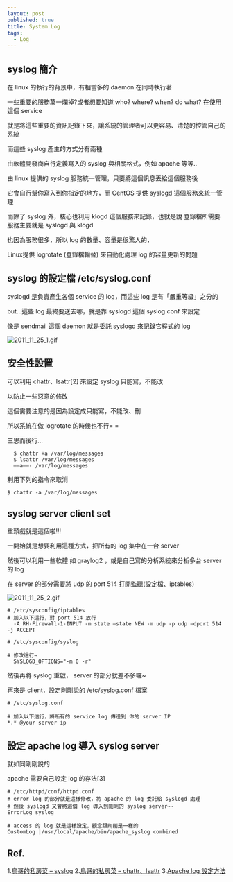 ```yaml
---
layout: post
published: true
title: System Log
tags: 
  - Log
---
```


## syslog 簡介
在 linux 的執行的背景中，有相當多的 daemon 在同時執行著

一些重要的服務萬一爛掉?或者想要知道 who? where? when? do what? 在使用這個 service

就是將這些重要的資訊記錄下來，讓系統的管理者可以更容易、清楚的控管自己的系統

而這些 syslog 產生的方式分有兩種

由軟體開發商自行定義寫入的 syslog 與相關格式，例如 apache 等等..

由 linux 提供的 syslog 服務統一管理，只要將這個訊息丟給這個服務後

它會自行幫你寫入到你指定的地方，而 CentOS 提供 syslogd 這個服務來統一管理

而除了 syslog 外，核心也利用 klogd 這個服務來記錄，也就是說 登錄檔所需要服務主要就是 syslogd 與 klogd

也因為服務很多，所以 log 的數量、容量是很驚人的，

Linux提供 logrotate (登錄檔輪替) 來自動化處理 log 的容量更新的問題

## syslog 的設定檔 /etc/syslog.conf

syslogd 是負責產生各個 service 的 log，而這些 log 是有「嚴重等級」之分的

but…這些 log 最終要送去哪，就是靠 syslogd 這個 syslog.conf 來設定

像是 sendmail 這個 daemon 就是委託 syslogd 來記錄它程式的 log

![2011_11_25_1.gif]({{site.baseurl}}/assets/images/blog/2011_11_25_1.gif)

## 安全性設置

可以利用 chattr、lsattr[2] 來設定 syslog 只能寫，不能改

以防止一些惡意的修改

這個需要注意的是因為設定成只能寫，不能改、刪

所以系統在做 logrotate 的時候也不行= =

三思而後行…

```
  $ chattr +a /var/log/messages
  $ lsattr /var/log/messages
  —–a——- /var/log/messages
```

利用下列的指令來取消

```
$ chattr -a /var/log/messages
```

## syslog server client set

重頭戲就是這個啦!!!

一開始就是想要利用這種方式，把所有的 log 集中在一台 server

然後可以利用一些軟體 如 graylog2 ，或是自己寫的分析系統來分析多台 server 的 log

在 server 的部分需要將 udp 的 port 514 打開監聽(設定檔、iptables)

![2011_11_25_2.gif]({{site.baseurl}}/assets/images/blog/2011_11_25_2.gif)

```
# /etc/sysconfig/iptables
# 加入以下這行，對 port 514 放行  
  -A RH-Firewall-1-INPUT -m state –state NEW -m udp -p udp –dport 514 -j ACCEPT
```

```
# /etc/sysconfig/syslog

# 修改這行~  
  SYSLOGD_OPTIONS="-m 0 -r"  
```

然後再將 syslog 重啟， server 的部分就差不多囉~

再來是 client，設定剛剛說的 /etc/syslog.conf 檔案

```
# /etc/syslog.conf

# 加入以下這行，將所有的 service log 傳送到 你的 server IP  
*.* @your server ip
```

## 設定 apache log 導入 syslog server
就如同剛剛說的

apache 需要自己設定 log 的存法[3]

```
# /etc/httpd/conf/httpd.conf
# error log 的部分就是這樣修改，將 apache 的 log 委託給 syslogd 處理  
# 然後 syslogd 又會將這個 log 導入到剛剛的 syslog server~~  
ErrorLog syslog  
  
# access 的 log 就是這樣設定，觀念跟剛剛是一樣的  
CustomLog |/usr/local/apache/bin/apache_syslog combined
```

## Ref.
1.[鳥哥的私房菜 – syslog](http://linux.vbird.org/linux_basic/0570syslog.php)
2.[鳥哥的私房菜 – chattr、lsattr](http://linux.vbird.org/linux_basic/0220filemanager.php#chattr)
3.[Apache log 設定方法](http://linux.vbird.org/linux_basic/0220filemanager.php#chattr)
